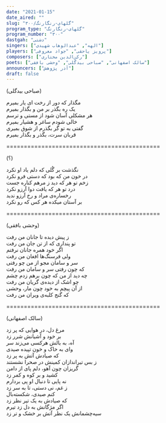 ```yaml
---
date: "2021-01-15"
date_aired: ""
slug: "گلهای-رنگارنگ/۳۰۰"
program_type: "گلهای-رنگارنگ"
program_number: "۳۰۰"
dastgah: "دشتی"
singers: ["الهه", "عبدالوهاب شهیدی"]
players: ["پرویز یاحقی", "جواد معروفی"]
composers: ["رکن‌الدین مختاری"]
poets: ["سالک اصفهانی", "صباحی بیدگلی", "وحشی بافقی"]
announcers: ["آذر پژوهش"]
draft: false
---
```


(صباحی بیدگلی)  

مگذار که دور از رخت ای یار بمیرم  
یک ره بگذر بر من و بگذار بمیرم  
هر مشکلی آسان شود از مستی و ترسم  
خالی شودم ساغر و هشیار بمیرم  
گفتی به تو گر بگذرم از شوق بمیری  
قربان سرت، بگذر و بگذار بمیرم  

============================================  

(؟)  

نگذشت بر گُلی که دلم یاد او نکرد  
در خون من که بود که دستی فرو نکرد  
زخم تو هر که دید ز مرهم کناره جست  
درد تو هر که یافت دوا آرزو نکرد  
رخساره‌ی مراد و رخ آرزو ندید  
بر آستان میکده هر کس که رو نکرد  

============================================  

(وحشی بافقی)  

ز پیش دیده تا جانان من رفت  
تو پنداری که از تن جان من رفت  
اگر خود همره جانان نرفتم  
ولی فرسنگ‌ها افغان من رفت  
سر و سامان مجو از من چو رفتی  
که چون رفتی سر و سامان من رفت  
چه دید از من که چون برهم زدم چشم  
چو اشک از دیده‌ی گریان من رفت  
از آن پیچم به خود چون مار، وحشی  
که گنج کلبه‌ی ویران من رفت  

============================================  

(سالک اصفهانی)  

مرغ دل، در هوایی که پر زد  
بر خود و آشیانش شرر زد  
آه، به بالش هرکسی می‌زند سر  
وای به خاک و خون تپیده صیدی  
که صیادش آتش به پر زد  
ز بس تیراندازان کمینش در صحرا نشستند  
گریزان چون آهو، دلم پای از دامن  
کشید و بر کوه و کمر زد  
نه پایی تا دنبال او پی بردارم  
ز غم، نی دستی، تا به سر زد  
کنم صیدی، شکسته‌بال  
که صیادش به یک تیر نظر زد  
اگر مژگانش به دل زد تیرم  
سیه‌چشمانش یک نظر آتش بر خشک و تر زد  
